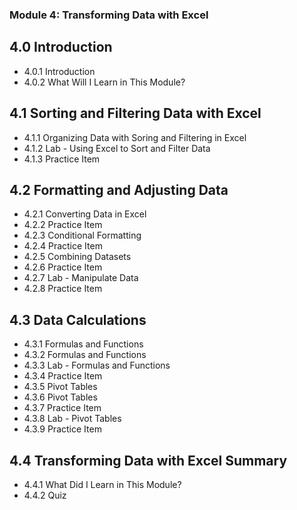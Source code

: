 ### Module 4: Transforming Data with Excel

## 4.0 Introduction

* 4.0.1 Introduction
* 4.0.2 What Will I Learn in This Module?

## 4.1 Sorting and Filtering Data with Excel

* 4.1.1 Organizing Data with Soring and Filtering in Excel
* 4.1.2 Lab - Using Excel to Sort and Filter Data
* 4.1.3 Practice Item

## 4.2 Formatting and Adjusting Data

* 4.2.1 Converting Data in Excel
* 4.2.2 Practice Item
* 4.2.3 Conditional Formatting
* 4.2.4 Practice Item
* 4.2.5 Combining Datasets
* 4.2.6 Practice Item
* 4.2.7 Lab - Manipulate Data
* 4.2.8 Practice Item

## 4.3 Data Calculations

* 4.3.1 Formulas and Functions
* 4.3.2 Formulas and Functions
* 4.3.3 Lab - Formulas and Functions
* 4.3.4 Practice Item
* 4.3.5 Pivot Tables
* 4.3.6 Pivot Tables
* 4.3.7 Practice Item
* 4.3.8 Lab - Pivot Tables
* 4.3.9 Practice Item

## 4.4 Transforming Data with Excel Summary

* 4.4.1 What Did I Learn in This Module?
*  4.4.2 Quiz




